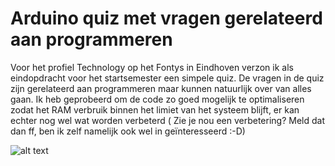 # Arduino quiz met vragen gerelateerd aan programmeren
Voor het profiel Technology op het Fontys in Eindhoven verzon ik als eindopdracht voor het startsemester een simpele quiz. De vragen in de quiz zijn gerelateerd aan programmeren maar kunnen natuurlijk over van alles gaan. Ik heb geprobeerd om de code zo goed mogelijk te optimaliseren zodat het RAM verbruik binnen het limiet van het systeem blijft, er kan echter nog wel wat worden verbeterd ( Zie je nou een verbetering? Meld dat dan ff, ben ik zelf namelijk ook wel in geïnteresseerd :-D)

![alt text](https://i.imgur.com/c1kfhzM.png)
